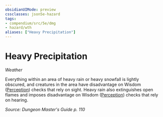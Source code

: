 ```yaml
---
obsidianUIMode: preview
cssclasses: json5e-hazard
tags:
- compendium/src/5e/dmg
- hazard/wth
aliases: ["Heavy Precipitation"]
---
```

# Heavy Precipitation
*Weather*  

Everything within an area of heavy rain or heavy snowfall is lightly obscured, and creatures in the area have disadvantage on Wisdom ([Perception](4-Resources/Compendium/rules/skills.md#Perception)) checks that rely on sight. Heavy rain also extinguishes open flames and imposes disadvantage on Wisdom ([Perception](4-Resources/Compendium/rules/skills.md#Perception)) checks that rely on hearing.

*Source: Dungeon Master's Guide p. 110*